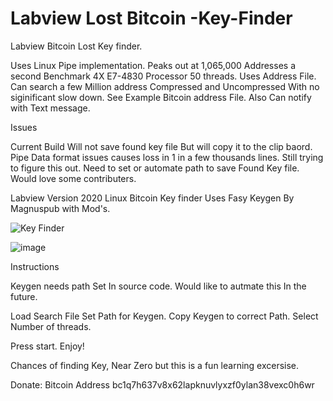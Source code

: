 # Labview Lost Bitcoin -Key-Finder
 Labview Bitcoin Lost Key finder.

Uses Linux  Pipe implementation. Peaks out at 1,065,000 Addresses a second
Benchmark 4X  E7-4830 Processor 50 threads. Uses Address File.
Can search a few Million address Compressed and Uncompressed With no siginificant slow down. 
See Example Bitcoin address File. Also Can notify with Text message. 

Issues

 Current Build Will not save found key file But will copy it to the clip baord. 
 Pipe Data format issues causes loss in 1 in a few thousands lines. Still trying to figure this out. 
 Need to set or automate path to save Found Key file.  Would love some contributers. 

Labview Version 2020 Linux Bitcoin Key finder
Uses Fasy Keygen By Magnuspub with Mod's. 




![Key Finder](https://user-images.githubusercontent.com/36019554/180500126-c5626ea6-956f-4d81-bfd4-71770173cb0f.jpg)


![image](https://user-images.githubusercontent.com/36019554/180504578-4b60d449-202d-447c-a6a3-1f7897ef04b1.png)


Instructions

Keygen needs path Set In source code. Would like to autmate this In the future. 

Load Search File
Set Path for Keygen.
Copy Keygen to correct Path. 
Select Number of threads. 

Press start. Enjoy! 

Chances of finding Key, Near Zero but this is a fun learning excersise. 


Donate: Bitcoin Address  bc1q7h637v8x62lapknuvlyxzf0ylan38vexc0h6wr


